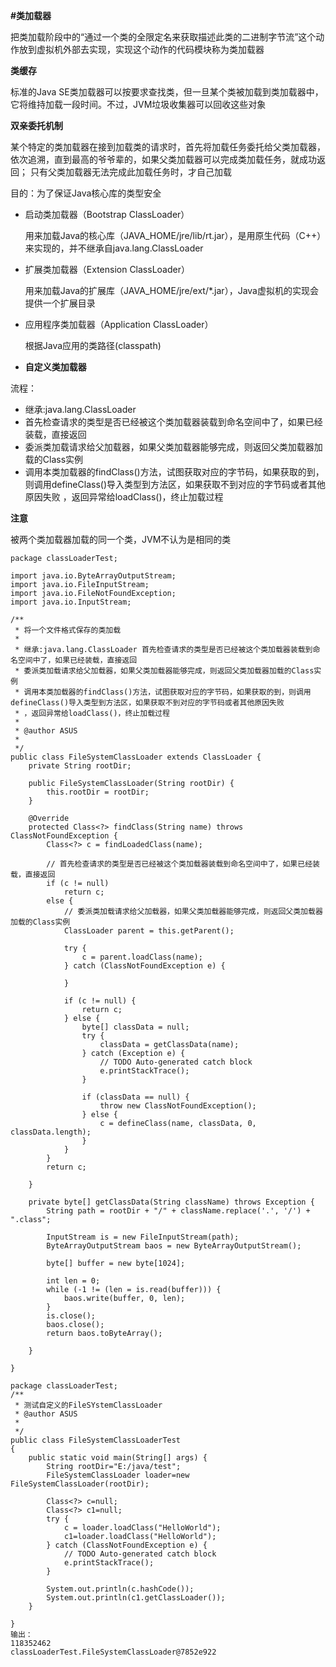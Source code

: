 **#类加载器**

把类加载阶段中的“通过一个类的全限定名来获取描述此类的二进制字节流”这个动作放到虚拟机外部去实现，实现这个动作的代码模块称为类加载器

**类缓存**

标准的Java SE类加载器可以按要求查找类，但一旦某个类被加载到类加载器中，它将维持加载一段时间。不过，JVM垃圾收集器可以回收这些对象

**双亲委托机制**

某个特定的类加载器在接到加载类的请求时，首先将加载任务委托给父类加载器，依次追溯，直到最高的爷爷辈的，如果父类加载器可以完成类加载任务，就成功返回；
只有父类加载器无法完成此加载任务时，才自己加载

目的：为了保证Java核心库的类型安全

* 启动类加载器（Bootstrap ClassLoader）

  用来加载Java的核心库（JAVA_HOME/jre/lib/rt.jar），是用原生代码（C++）来实现的，并不继承自java.lang.ClassLoader
  
* 扩展类加载器（Extension ClassLoader）

  用来加载Java的扩展库（JAVA_HOME/jre/ext/*.jar），Java虚拟机的实现会提供一个扩展目录
  
* 应用程序类加载器（Application ClassLoader）

  根据Java应用的类路径(classpath)
  
* **自定义类加载器**

流程：

* 继承:java.lang.ClassLoader
* 首先检查请求的类型是否已经被这个类加载器装载到命名空间中了，如果已经装载，直接返回
* 委派类加载请求给父加载器，如果父类加载器能够完成，则返回父类加载器加载的Class实例
* 调用本类加载器的findClass()方法，试图获取对应的字节码，如果获取的到，则调用defineClass()导入类型到方法区，如果获取不到对应的字节码或者其他原因失败
  ，返回异常给loadClass()，终止加载过程
  
**注意**

被两个类加载器加载的同一个类，JVM不认为是相同的类

```
package classLoaderTest;

import java.io.ByteArrayOutputStream;
import java.io.FileInputStream;
import java.io.FileNotFoundException;
import java.io.InputStream;

/**
 * 将一个文件格式保存的类加载
 * 
 * 继承:java.lang.ClassLoader 首先检查请求的类型是否已经被这个类加载器装载到命名空间中了，如果已经装载，直接返回
 * 委派类加载请求给父加载器，如果父类加载器能够完成，则返回父类加载器加载的Class实例
 * 调用本类加载器的findClass()方法，试图获取对应的字节码，如果获取的到，则调用defineClass()导入类型到方法区，如果获取不到对应的字节码或者其他原因失败
 * ，返回异常给loadClass()，终止加载过程
 * 
 * @author ASUS
 *
 */
public class FileSystemClassLoader extends ClassLoader {
	private String rootDir;

	public FileSystemClassLoader(String rootDir) {
		this.rootDir = rootDir;
	}

	@Override
	protected Class<?> findClass(String name) throws ClassNotFoundException {
		Class<?> c = findLoadedClass(name);

		// 首先检查请求的类型是否已经被这个类加载器装载到命名空间中了，如果已经装载，直接返回
		if (c != null)
			return c;
		else {
			// 委派类加载请求给父加载器，如果父类加载器能够完成，则返回父类加载器加载的Class实例
			ClassLoader parent = this.getParent();

			try {
				c = parent.loadClass(name);
			} catch (ClassNotFoundException e) {

			}

			if (c != null) {
				return c;
			} else {
				byte[] classData = null;
				try {
					classData = getClassData(name);
				} catch (Exception e) {
					// TODO Auto-generated catch block
					e.printStackTrace();
				}

				if (classData == null) {
					throw new ClassNotFoundException();
				} else {
					c = defineClass(name, classData, 0, classData.length);
				}
			}
		}
		return c;

	}

	private byte[] getClassData(String className) throws Exception {
		String path = rootDir + "/" + className.replace('.', '/') + ".class";

		InputStream is = new FileInputStream(path);
		ByteArrayOutputStream baos = new ByteArrayOutputStream();

		byte[] buffer = new byte[1024];

		int len = 0;
		while (-1 != (len = is.read(buffer))) {
			baos.write(buffer, 0, len);
		}
		is.close();
		baos.close();
		return baos.toByteArray();

	}

}

package classLoaderTest;
/**
 * 测试自定义的FileSYstemClassLoader
 * @author ASUS
 *
 */
public class FileSystemClassLoaderTest 
{
	public static void main(String[] args) {
		String rootDir="E:/java/test";
		FileSystemClassLoader loader=new FileSystemClassLoader(rootDir);
		
		Class<?> c=null;
		Class<?> c1=null;
		try {
			c = loader.loadClass("HelloWorld");
			c1=loader.loadClass("HelloWorld");
		} catch (ClassNotFoundException e) {
			// TODO Auto-generated catch block
			e.printStackTrace();
		}
		
		System.out.println(c.hashCode());
		System.out.println(c1.getClassLoader());
	}

}
输出：
118352462
classLoaderTest.FileSystemClassLoader@7852e922
```







